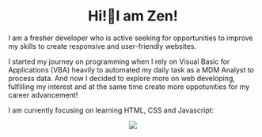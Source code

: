 <h1 align="center">Hi!👋I am Zen!</h1>
<p>I am a fresher developer who is active seeking for opportunities to improve my skills to create responsive and user-friendly websites. </p>
<p>I started my journey on programming when I rely on Visual Basic for Applications (VBA) heavily to automated my daily task as a MDM Analyst to process data. And now I decided to explore more on web developing, fulfilling my interest and at the same time create more oppotunities for my career advancement!</p>

<p>
	I am currently focusing on learning HTML, CSS and Javascript:
</p>

<div align="center">
  <img width="" src="https://github-readme-stats.vercel.app/api/top-langs/?username=Zen-Yee&layout=compact&hide_title=1&card_width=300">
	<br>
</div>
